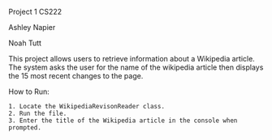 Project 1 CS222

Ashley Napier

Noah Tutt


This project allows users to retrieve information about a Wikipedia article. The system asks the user for the name of the wikipedia article then displays the 15 most recent changes to the page.

How to Run:

    1. Locate the WikipediaRevisonReader class.
    2. Run the file.
    3. Enter the title of the Wikipedia article in the console when prompted.